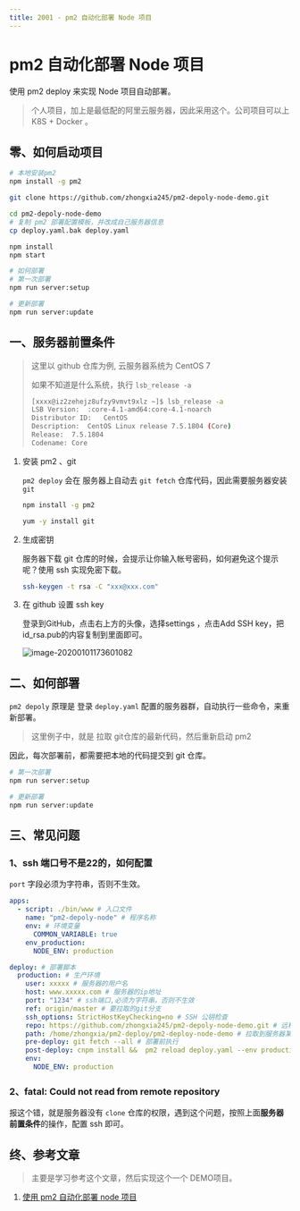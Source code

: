 ```yaml
---
title: 2001 - pm2 自动化部署 Node 项目
---
```


# pm2 自动化部署 Node 项目

使用 pm2 deploy 来实现 Node 项目自动部署。



> 个人项目，加上是最低配的阿里云服务器，因此采用这个。公司项目可以上 K8S + Docker 。



## 零、如何启动项目

```bash
# 本地安装pm2
npm install -g pm2

git clone https://github.com/zhongxia245/pm2-depoly-node-demo.git

cd pm2-depoly-node-demo
# 复制 pm2 部署配置模板，并改成自己服务器信息
cp deploy.yaml.bak deploy.yaml

npm install 
npm start

# 如何部署
# 第一次部署
npm run server:setup

# 更新部署
npm run server:update
```



## 一、服务器前置条件

> 这里以 github 仓库为例, 云服务器系统为 CentOS 7 
>
> 如果不知道是什么系统，执行 `lsb_release -a`
>
> ```bash
> [xxxx@iz2zehejz8ufzy9vmvt9xlz ~]$ lsb_release -a
> LSB Version:	:core-4.1-amd64:core-4.1-noarch
> Distributor ID:	CentOS
> Description:	CentOS Linux release 7.5.1804 (Core)
> Release:	7.5.1804
> Codename:	Core
> ```



1. 安装 pm2 、git

   `pm2 deploy` 会在 服务器上自动去 `git fetch` 仓库代码，因此需要服务器安装 `git`

   ```bash
   npm install -g pm2
   
   yum -y install git
   ```

2. 生成密钥

   服务器下载 git 仓库的时候，会提示让你输入帐号密码，如何避免这个提示呢？使用 ssh 实现免密下载。

   ```bash
   ssh-keygen -t rsa -C "xxx@xxx.com"
   ```

   

3. 在 github 设置 ssh key

   登录到GitHub，点击右上方的头像，选择settings ，点击Add SSH key，把id_rsa.pub的内容复制到里面即可。

   ![image-20200101173601082](https://tva1.sinaimg.cn/large/006tNbRwly1gah73l7nj5j313i0jgwmk.jpg)





## 二、如何部署

`pm2 depoly` 原理是 登录 `deploy.yaml` 配置的服务器群，自动执行一些命令，来重新部署。

> 这里例子中，就是 拉取 git仓库的最新代码，然后重新启动 pm2

因此，每次部署前，都需要把本地的代码提交到 git 仓库。

```bash
# 第一次部署
npm run server:setup

# 更新部署
npm run server:update
```



## 三、常见问题

### 1、ssh 端口号不是22的，如何配置

`port` 字段必须为字符串，否则不生效。

```yaml
apps:
  - script: ./bin/www # 入口文件
    name: "pm2-depoly-node" # 程序名称
    env: # 环境变量
      COMMON_VARIABLE: true
    env_production:
      NODE_ENV: production

deploy: # 部署脚本
  production: # 生产环境
    user: xxxxx # 服务器的用户名
    host: www.xxxxx.com # 服务器的ip地址
    port: "1234" # ssh端口,必须为字符串，否则不生效
    ref: origin/master # 要拉取的git分支
    ssh_options: StrictHostKeyChecking=no # SSH 公钥检查
    repo: https://github.com/zhongxia245/pm2-depoly-node-demo.git # 远程仓库地址
    path: /home/zhongxia/pm2-deploy/pm2-deploy-node-demo # 拉取到服务器某个目录下
    pre-deploy: git fetch --all # 部署前执行
    post-deploy: cnpm install &&  pm2 reload deploy.yaml --env production # 部署后执行
    env:
      NODE_ENV: production
```



### 2、fatal: Could not read from remote repository

报这个错，就是服务器没有 `clone` 仓库的权限，遇到这个问题，按照上面**服务器前置条件**的操作，配置 ssh 即可。 





## 终、参考文章

> 主要是学习参考这个文章，然后实现这个一个 DEMO项目。

1. [使用 pm2 自动化部署 node 项目](https://juejin.im/post/5b823506e51d4538d517662f)